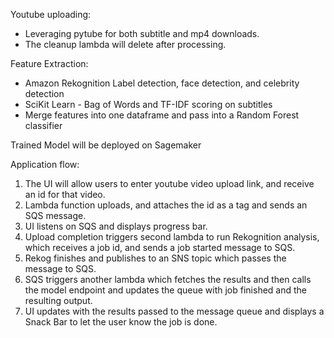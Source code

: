 Youtube uploading:
 - Leveraging pytube for both subtitle and mp4 downloads.
 - The cleanup lambda will delete after processing.

Feature Extraction: 
 - Amazon Rekognition Label detection, face detection, and celebrity detection
 - SciKit Learn - Bag of Words and TF-IDF scoring on subtitles
 - Merge features into one dataframe and pass into a Random Forest classifier

Trained Model will be deployed on Sagemaker

Application flow: 
 1) The UI will allow users to enter youtube video upload link, and receive an id for that video.
 2) Lambda function uploads, and attaches the id as a tag and sends an SQS message.
 3) UI listens on SQS and displays progress bar.
 4) Upload completion triggers second lambda to run Rekognition analysis, which receives a job id, and sends a job started message to SQS.
 5) Rekog finishes and publishes to an SNS topic which passes the message to SQS.
 6) SQS triggers another lambda which fetches the results and then calls the model endpoint and updates the queue with job finished and the resulting output.
 7) UI updates with the results passed to the message queue and displays a Snack Bar to let the user know the job is done.


